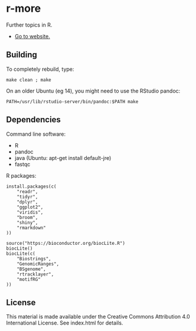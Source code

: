 # r-more

Further topics in R.

* [Go to website.](https://monashbioinformaticsplatform.github.io/r-more/)

## Building

To completely rebuild, type:

```
make clean ; make
```

On an older Ubuntu (eg 14), you might need to use the RStudio pandoc:

```
PATH=/usr/lib/rstudio-server/bin/pandoc:$PATH make
```

## Dependencies

Command line software:

* R
* pandoc
* java (Ubuntu: apt-get install default-jre)
* fastqc

R packages:

```
install.packages(c(
    "readr",
    "tidyr",
    "dplyr",
    "ggplot2",
    "viridis",
    "broom",
    "shiny",
    "rmarkdown"
))

source("https://bioconductor.org/biocLite.R")
biocLite()
biocLite(c(
    "Biostrings",
    "GenomicRanges",
    "BSgenome",
    "rtracklayer",
    "motifRG"
))
```

## License

This material is made available under the Creative Commons Attribution 4.0 International License. See index.html for details.
